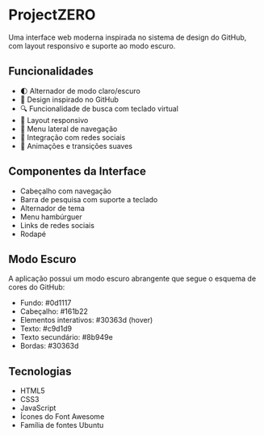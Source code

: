 # ProjectZERO

Uma interface web moderna inspirada no sistema de design do GitHub, com layout responsivo e suporte ao modo escuro.

## Funcionalidades

- 🌓 Alternador de modo claro/escuro
- 🎨 Design inspirado no GitHub
- 🔍 Funcionalidade de busca com teclado virtual
- 📱 Layout responsivo
- 🍔 Menu lateral de navegação
- 🔗 Integração com redes sociais
- 🎯 Animações e transições suaves

## Componentes da Interface

- Cabeçalho com navegação
- Barra de pesquisa com suporte a teclado
- Alternador de tema
- Menu hambúrguer
- Links de redes sociais
- Rodapé

## Modo Escuro

A aplicação possui um modo escuro abrangente que segue o esquema de cores do GitHub:
- Fundo: #0d1117
- Cabeçalho: #161b22
- Elementos interativos: #30363d (hover)
- Texto: #c9d1d9
- Texto secundário: #8b949e
- Bordas: #30363d

## Tecnologias

- HTML5
- CSS3
- JavaScript
- Ícones do Font Awesome
- Família de fontes Ubuntu
